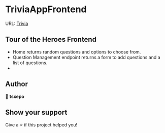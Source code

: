 # TriviaAppFrontend

URL: [Trivia](https://delightful-beach-0499e2a0f.3.azurestaticapps.net)

## Tour of the Heroes Frontend

- Home returns random questions and options to choose from.
- Question Management endpoint returns a form to add questions and a list of questions.
-

## Author

👤 **tsxepo**

## Show your support

Give a ⭐️ if this project helped you!

